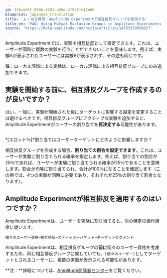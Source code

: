 ```yaml
---
id: 336ce03f-8fbb-4201-a85d-2f92ffe12e60
blueprint: japanese_translation
title: 'よくある質問：Amplitude Experimentで相互排反グループを使用する'
title_en: 'FAQ: Using Mutual Exclusion Groups in Amplitude Experiments'
source: 'https://help.amplitude.com/hc/ja/articles/14753159500827'
---
```

Amplitude Experimentでは、実験を[相互排反](/docs/experiment/advanced-techniques/mutually-exclusive-experiments)として設定できます。これは、ユーザーが同時に複数の実験を行うことができないことを意味します。例えば、実験Aが表示されたユーザーには実験Bが表示されず、その逆も同じです。

**注**：ローカル評価による実験は、ローカル評価による相互排反グループにのみ追加できます。

## 実験を開始する前に、相互排反グループを作成するのが良いですか？

はい。一般に、実験が開始された後にターゲットに影響する設定を変更することは避けるべきです。相互排反グループにアクティブな実験を追加すると、Amplitude Experimentがユーザーの割り当てを**再決定する**可能性があります。

## 
*[スロット％]*割り当てはユーザーターゲットにどのように影響しますか？

相互排反グループを作成する場合、**割り当ての割合を設定できます**。これは、ユーザーが実験に割り当てられる確率を指定します。例えば、割り当ての割合が25％であれば、ユーザーが実験に割り当てられる確率が25％であることを意味します。割合が均等に割り当てられ、合計が100％になることを確認します（この例では、4つの実験が同時に必要であり、それぞれが25％の割り当て割合となります）。

## Amplitude Experimentが相互排反を適用するのはいつですか？

Amplitude Experimentは、ユーザーを実験に割り当てると、次の特定の操作順序に従います。

`個々のユーザー資格→相互排反→スティッキーバケット→ターゲットセグメント`

Amplitude Experimentは、相互排反グループの**前に**個々のユーザー資格を考慮するため、同じ相互排反グループに属していても、`[個々のユーザー]`としてターゲットとされるユーザーに、複数の実験が表示される可能性があります。

**注：**詳細については、[Amplitude開発者センター](https://www.docs.developers.amplitude.com/experiment/general/evaluation/implementation/)をご覧ください。
